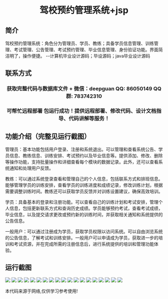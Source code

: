 <p><h1 align="center">驾校预约管理系统+jsp</h1></p>

## 简介
驾校预约管理系统：角色分为管理员、学员、教练；具备学员信息管理、训练管理、考试管理、公告管理、考试预约管理、毕业信息管理、身份验证功能。界面简洁明了，操作便捷。    --计算机毕业设计源码；毕设源码；java毕业设计源码


## 联系方式
<p><h3 align="center">获取完整代码与数据库文件 + 微信：deepguan QQ: 86050149 QQ群: 783742310</h3></p>
<p><h3 align="center">可帮忙远程部署 包运行成功！提供远程部署、修改代码、设计文档指导、代码讲解等服务！</h3></p>

## 功能介绍（完整见运行截图）
管理员：基本功能包括用户登录、注册和系统退出。可以管理和查看系统公告、学员信息、教练信息、训练安排、考试预约以及毕业信息等。提供添加、修改、删除等操作功能，支持批量操作和详细查看每个模块的数据记录。此外，还可以查看系统通知和处理用户反馈。

教练：可以通过系统登录查看和管理自己的个人信息，包括联系方式和排班信息。能够管理学员的训练安排，查看学员的训练进度和成绩记录，修改训练计划，根据需要调整训练时间。教练还可以获取学员反馈并对训练设置建议，确保高效培训。

学员：具备基本的登录和注册功能。可以查看自己的训练计划和考试安排，管理个人信息，包括更新联系方式和查询历史成绩。学员能够预约考试，查看考试成绩，毕业信息，以及提交请求更改或预约新的训练时间，并获取相关通知和系统提供的公告信息。

一般用户：可以通过注册成为学员，获取学员权限以访问系统。可以自由浏览系统的公告信息，了解考试和训练安排。一般用户可以申请成为学员，获取进一步的培训和考试资源，并在完成所需的注册信息后，进行系统提供的培训和管理功能体验。


## 运行截图
![](img/001.jpg)
![](img/002.jpg)
![](img/003.jpg)
![](img/004.jpg)
![](img/005.jpg)
![](img/006.jpg)
![](img/007.jpg)
![](img/008.jpg)
![](img/009.jpg)
![](img/010.jpg)
![](img/011.jpg)
![](img/012.jpg)
![](img/013.jpg)
![](img/014.jpg)
![](img/015.jpg)
![](img/016.jpg)
![](img/017.jpg)
![](img/018.jpg)
![](img/019.jpg)

<p>本代码来源于网络,仅供学习参考使用!</p>
